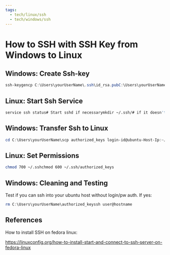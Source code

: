 ```yaml
---
tags:
  - tech/linux/ssh
  - tech/windows/ssh
---
```


# How to SSH with SSH Key from Windows to Linux


## Windows: Create Ssh-key

```powershell
ssh-keygencp C:\Users\yourUserName\.ssh\id_rsa.pubC:\Users\yourUserName\authorized_keys
```

## Linux: Start Ssh Service

```bash
service ssh status# Start sshd if necessarymkdir ~/.ssh/# if it doesn't already exist)
```

## Windows: Transfer Ssh to Linux

```powershell
cd C:\Users\yourUserName\scp authorized_keys login-id@ubuntu-Host-Ip:~/.ssh
```

## Linux: Set Permissions

```bash
chmod 700 ~/.sshchmod 600 ~/.ssh/authorized_keys
```

## Windows: Cleaning and Testing

Test if you can ssh into your ubuntu host without login/pw auth. If yes:

```powershell
rm C:\Users\yourUserName\authorized_keyssh user@hostname
```

## References

How to install SSH on fedora linux:

https://linuxconfig.org/how-to-install-start-and-connect-to-ssh-server-on-fedora-linux
